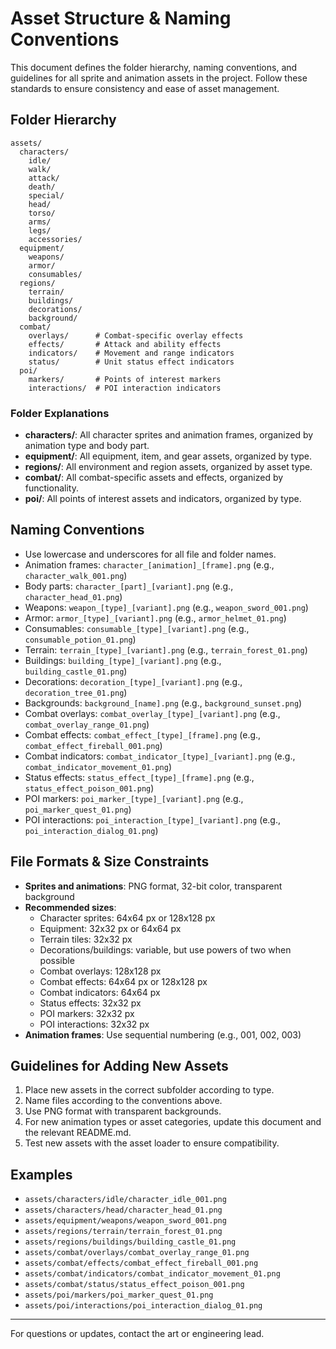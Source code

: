 # Asset Structure & Naming Conventions

This document defines the folder hierarchy, naming conventions, and guidelines for all sprite and animation assets in the project. Follow these standards to ensure consistency and ease of asset management.

## Folder Hierarchy

```
assets/
  characters/
    idle/
    walk/
    attack/
    death/
    special/
    head/
    torso/
    arms/
    legs/
    accessories/
  equipment/
    weapons/
    armor/
    consumables/
  regions/
    terrain/
    buildings/
    decorations/
    background/
  combat/
    overlays/      # Combat-specific overlay effects
    effects/       # Attack and ability effects
    indicators/    # Movement and range indicators
    status/        # Unit status effect indicators
  poi/
    markers/       # Points of interest markers
    interactions/  # POI interaction indicators
```

### Folder Explanations
- **characters/**: All character sprites and animation frames, organized by animation type and body part.
- **equipment/**: All equipment, item, and gear assets, organized by type.
- **regions/**: All environment and region assets, organized by asset type.
- **combat/**: All combat-specific assets and effects, organized by functionality.
- **poi/**: All points of interest assets and indicators, organized by type.

## Naming Conventions

- Use lowercase and underscores for all file and folder names.
- Animation frames: `character_[animation]_[frame].png` (e.g., `character_walk_001.png`)
- Body parts: `character_[part]_[variant].png` (e.g., `character_head_01.png`)
- Weapons: `weapon_[type]_[variant].png` (e.g., `weapon_sword_001.png`)
- Armor: `armor_[type]_[variant].png` (e.g., `armor_helmet_01.png`)
- Consumables: `consumable_[type]_[variant].png` (e.g., `consumable_potion_01.png`)
- Terrain: `terrain_[type]_[variant].png` (e.g., `terrain_forest_01.png`)
- Buildings: `building_[type]_[variant].png` (e.g., `building_castle_01.png`)
- Decorations: `decoration_[type]_[variant].png` (e.g., `decoration_tree_01.png`)
- Backgrounds: `background_[name].png` (e.g., `background_sunset.png`)
- Combat overlays: `combat_overlay_[type]_[variant].png` (e.g., `combat_overlay_range_01.png`)
- Combat effects: `combat_effect_[type]_[frame].png` (e.g., `combat_effect_fireball_001.png`)
- Combat indicators: `combat_indicator_[type]_[variant].png` (e.g., `combat_indicator_movement_01.png`)
- Status effects: `status_effect_[type]_[frame].png` (e.g., `status_effect_poison_001.png`)
- POI markers: `poi_marker_[type]_[variant].png` (e.g., `poi_marker_quest_01.png`)
- POI interactions: `poi_interaction_[type]_[variant].png` (e.g., `poi_interaction_dialog_01.png`)

## File Formats & Size Constraints

- **Sprites and animations**: PNG format, 32-bit color, transparent background
- **Recommended sizes**:
  - Character sprites: 64x64 px or 128x128 px
  - Equipment: 32x32 px or 64x64 px
  - Terrain tiles: 32x32 px
  - Decorations/buildings: variable, but use powers of two when possible
  - Combat overlays: 128x128 px
  - Combat effects: 64x64 px or 128x128 px
  - Combat indicators: 64x64 px
  - Status effects: 32x32 px
  - POI markers: 32x32 px
  - POI interactions: 32x32 px
- **Animation frames**: Use sequential numbering (e.g., 001, 002, 003)

## Guidelines for Adding New Assets

1. Place new assets in the correct subfolder according to type.
2. Name files according to the conventions above.
3. Use PNG format with transparent backgrounds.
4. For new animation types or asset categories, update this document and the relevant README.md.
5. Test new assets with the asset loader to ensure compatibility.

## Examples

- `assets/characters/idle/character_idle_001.png`
- `assets/characters/head/character_head_01.png`
- `assets/equipment/weapons/weapon_sword_001.png`
- `assets/regions/terrain/terrain_forest_01.png`
- `assets/regions/buildings/building_castle_01.png`
- `assets/combat/overlays/combat_overlay_range_01.png`
- `assets/combat/effects/combat_effect_fireball_001.png`
- `assets/combat/indicators/combat_indicator_movement_01.png`
- `assets/combat/status/status_effect_poison_001.png`
- `assets/poi/markers/poi_marker_quest_01.png`
- `assets/poi/interactions/poi_interaction_dialog_01.png`

---

For questions or updates, contact the art or engineering lead. 